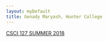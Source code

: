 ```yaml
---
layout: myDefault
title: Genady Maryash, Hunter College
---
```

[CSCI 127 SUMMER 2018](./summer2018.md)
